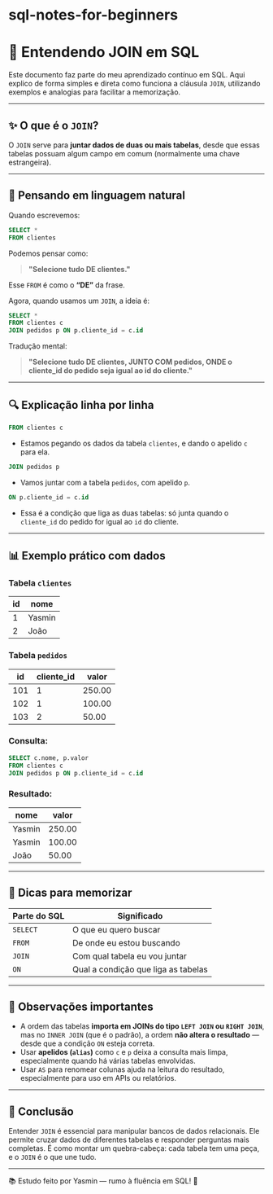# sql-notes-for-beginners
# 🧠 Entendendo JOIN em SQL

Este documento faz parte do meu aprendizado contínuo em SQL. Aqui explico de forma simples e direta como funciona a cláusula `JOIN`, utilizando exemplos e analogias para facilitar a memorização.

---

## ✨ O que é o `JOIN`?

O `JOIN` serve para **juntar dados de duas ou mais tabelas**, desde que essas tabelas possuam algum campo em comum (normalmente uma chave estrangeira).

---

## 💬 Pensando em linguagem natural

Quando escrevemos:

```sql
SELECT *
FROM clientes
```

Podemos pensar como:

> **"Selecione tudo DE clientes."**

Esse `FROM` é como o **“DE”** da frase.

Agora, quando usamos um `JOIN`, a ideia é:

```sql
SELECT *
FROM clientes c
JOIN pedidos p ON p.cliente_id = c.id
```

Tradução mental:

> **"Selecione tudo DE clientes, JUNTO COM pedidos, ONDE o cliente_id do pedido seja igual ao id do cliente."**

---

## 🔍 Explicação linha por linha

```sql
FROM clientes c
```
- Estamos pegando os dados da tabela `clientes`, e dando o apelido `c` para ela.

```sql
JOIN pedidos p
```
- Vamos juntar com a tabela `pedidos`, com apelido `p`.

```sql
ON p.cliente_id = c.id
```
- Essa é a condição que liga as duas tabelas: só junta quando o `cliente_id` do pedido for igual ao `id` do cliente.

---

## 📊 Exemplo prático com dados

### Tabela `clientes`

| id | nome   |
|----|--------|
| 1  | Yasmin |
| 2  | João   |

### Tabela `pedidos`

| id  | cliente_id | valor  |
|-----|------------|--------|
| 101 | 1          | 250.00 |
| 102 | 1          | 100.00 |
| 103 | 2          | 50.00  |

### Consulta:

```sql
SELECT c.nome, p.valor
FROM clientes c
JOIN pedidos p ON p.cliente_id = c.id
```

### Resultado:

| nome   | valor  |
|--------|--------|
| Yasmin | 250.00 |
| Yasmin | 100.00 |
| João   | 50.00  |

---

## 🧠 Dicas para memorizar

| Parte do SQL | Significado |
|--------------|-------------|
| `SELECT`     | O que eu quero buscar |
| `FROM`       | De onde eu estou buscando |
| `JOIN`       | Com qual tabela eu vou juntar |
| `ON`         | Qual a condição que liga as tabelas |

---

## 🧩 Observações importantes

- A ordem das tabelas **importa em JOINs do tipo `LEFT JOIN` ou `RIGHT JOIN`**, mas no `INNER JOIN` (que é o padrão), a ordem **não altera o resultado** — desde que a condição `ON` esteja correta.
- Usar **apelidos (`alias`)** como `c` e `p` deixa a consulta mais limpa, especialmente quando há várias tabelas envolvidas.
- Usar `AS` para renomear colunas ajuda na leitura do resultado, especialmente para uso em APIs ou relatórios.

---

## 🚀 Conclusão

Entender `JOIN` é essencial para manipular bancos de dados relacionais. Ele permite cruzar dados de diferentes tabelas e responder perguntas mais completas. É como montar um quebra-cabeça: cada tabela tem uma peça, e o `JOIN` é o que une tudo.

---

📚 Estudo feito por Yasmin — rumo à fluência em SQL! 💪
```
